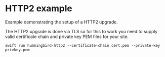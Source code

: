 # HTTP2 example

Example demonstrating the setup of a HTTP2 upgrade. 

The HTTP2 upgrade is done via TLS so for this to work you need to supply valid certificate chain and private key PEM files for your site. 
```
swift run hummingbird-http2 --certificate-chain cert.pem --private-key privkey.pem
```
